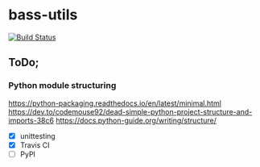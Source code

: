 # bass-utils

[![Build Status](https://travis-ci.org/basameera/bass-utils.svg?branch=master)](https://travis-ci.org/basameera/bass-utils)

## ToDo;

### Python module structuring

https://python-packaging.readthedocs.io/en/latest/minimal.html
https://dev.to/codemouse92/dead-simple-python-project-structure-and-imports-38c6
https://docs.python-guide.org/writing/structure/

* [x] unittesting
* [x] Travis CI
* [ ] PyPI
